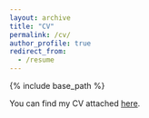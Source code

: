 ```yaml
---
layout: archive
title: "CV"
permalink: /cv/
author_profile: true
redirect_from:
  - /resume
---
```


{% include base_path %}

You can find my CV attached [here](https://github.com/antonioam31/antonioam31.github.io/blob/master/files/CV_acad-2.pdf).
